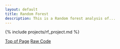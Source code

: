 ```yaml
---
layout: default
title: Random Forest
description: This is a Random forest analysis of...
---
```


{% include projects/rf_project.md %}

<div class="btn-container flex-parent jc-center">
    <span><a href="#page-top" class="btn margin-right text-uppercase">Top of Page</a></span>
    <span><a href="https://gist.github.com/benjamin-j-cooper/199066be1182152361cadcaee8f05a5b" class="btn text-uppercase" target="_blank">Raw Code</a></span>
</div>